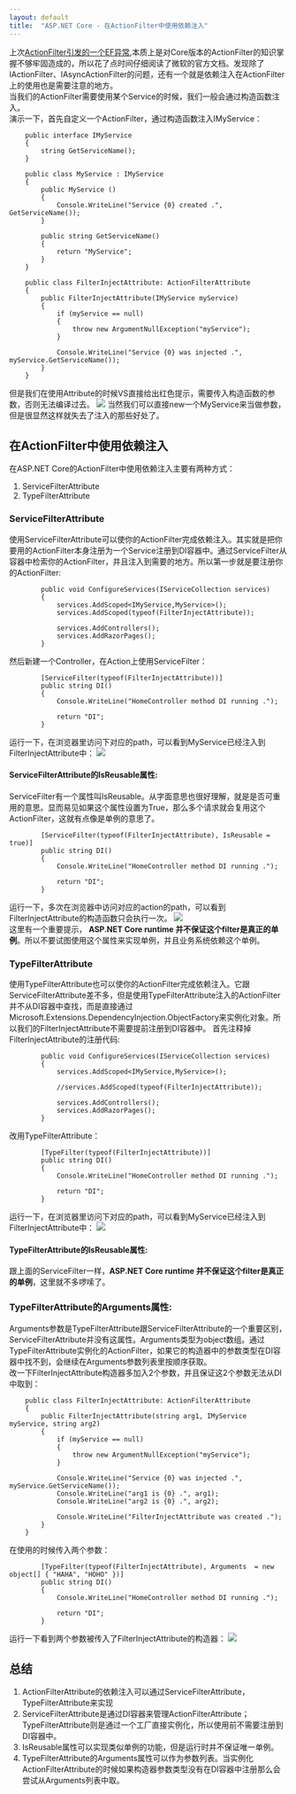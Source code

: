 ```yaml
---
layout: default
title:  "ASP.NET Core - 在ActionFilter中使用依赖注入"
---
```

上次[ActionFilter引发的一个EF异常](https://www.cnblogs.com/kklldog/p/not-use-sync-in-actionfilter.html),本质上是对Core版本的ActionFilter的知识掌握不够牢固造成的，所以花了点时间仔细阅读了微软的官方文档。发现除了IActionFilter、IAsyncActionFilter的问题，还有一个就是依赖注入在ActionFilter上的使用也是需要注意的地方。   
当我们的ActionFilter需要使用某个Service的时候，我们一般会通过构造函数注入。    
演示一下，首先自定义一个ActionFilter，通过构造函数注入IMyService：
```
    public interface IMyService
    {
        string GetServiceName(); 
    }

    public class MyService : IMyService
    {
        public MyService ()
        {
            Console.WriteLine("Service {0} created .", GetServiceName());
        }

        public string GetServiceName()
        {
            return "MyService";
        }
    }

    public class FilterInjectAttribute: ActionFilterAttribute
    {
        public FilterInjectAttribute(IMyService myService)
        {
            if (myService == null)
            {
                throw new ArgumentNullException("myService");
            }

            Console.WriteLine("Service {0} was injected .", myService.GetServiceName());
        }
    }
```
但是我们在使用Attribute的时候VS直接给出红色提示，需要传入构造函数的参数，否则无法编译过去。
![](https://s1.ax1x.com/2020/03/24/8HOaFA.md.png)
当然我们可以直接new一个MyService来当做参数，但是很显然这样就失去了注入的那些好处了。
## 在ActionFilter中使用依赖注入
在ASP.NET Core的ActionFilter中使用依赖注入主要有两种方式：   
1. ServiceFilterAttribute
2. TypeFilterAttribute
### ServiceFilterAttribute
使用ServiceFilterAttribute可以使你的ActionFilter完成依赖注入。其实就是把你要用的ActionFilter本身注册为一个Service注册到DI容器中。通过ServiceFilter从容器中检索你的ActionFilter，并且注入到需要的地方。所以第一步就是要注册你的ActionFilter:
```
        public void ConfigureServices(IServiceCollection services)
        {
            services.AddScoped<IMyService,MyService>();
            services.AddScoped(typeof(FilterInjectAttribute));

            services.AddControllers();
            services.AddRazorPages();
        }
```
然后新建一个Controller，在Action上使用ServiceFilter：
```
        [ServiceFilter(typeof(FilterInjectAttribute))]
        public string DI()
        {
            Console.WriteLine("HomeController method DI running .");

            return "DI";
        }
```
运行一下，在浏览器里访问下对应的path，可以看到MyService已经注入到FilterInjectAttribute中：
![](https://s1.ax1x.com/2020/03/24/8HOsOS.md.png)
#### ServiceFilterAttribute的IsReusable属性:
ServiceFilter有一个属性叫IsReusable。从字面意思也很好理解，就是是否可重用的意思。显而易见如果这个属性设置为True，那么多个请求就会复用这个ActionFilter，这就有点像是单例的意思了。
```
        [ServiceFilter(typeof(FilterInjectAttribute), IsReusable = true)]
        public string DI()
        {
            Console.WriteLine("HomeController method DI running .");

            return "DI";
        }
```
运行一下，多次在浏览器中访问对应的action的path，可以看到FilterInjectAttribute的构造函数只会执行一次。
![](https://s1.ax1x.com/2020/03/24/8HOLk9.md.png)   
这里有一个重要提示， **ASP.NET Core runtime 并不保证这个filter是真正的单例**。所以不要试图使用这个属性来实现单例，并且业务系统依赖这个单例。
### TypeFilterAttribute
使用TypeFilterAttribute也可以使你的ActionFilter完成依赖注入。它跟ServiceFilterAttribute差不多，但是使用TypeFilterAttribute注入的ActionFilter并不从DI容器中查找，而是直接通过Microsoft.Extensions.DependencyInjection.ObjectFactory来实例化对象。所以我们的FilterInjectAttribute不需要提前注册到DI容器中。 
首先注释掉FilterInjectAttribute的注册代码:
```
        public void ConfigureServices(IServiceCollection services)
        {
            services.AddScoped<IMyService,MyService>();

            //services.AddScoped(typeof(FilterInjectAttribute));

            services.AddControllers();
            services.AddRazorPages();
        }
```
改用TypeFilterAttribute：
```
        [TypeFilter(typeof(FilterInjectAttribute))]
        public string DI()
        {
            Console.WriteLine("HomeController method DI running .");

            return "DI";
        }
```
运行一下，在浏览器里访问下对应的path，可以看到MyService已经注入到FilterInjectAttribute中：
![](https://s1.ax1x.com/2020/03/24/8HOsOS.md.png)     
#### TypeFilterAttribute的IsReusable属性:
跟上面的ServiceFilter一样，**ASP.NET Core runtime 并不保证这个filter是真正的单例**，这里就不多啰嗦了。
### TypeFilterAttribute的Arguments属性:
Arguments参数是TypeFilterAttribute跟ServiceFilterAttribute的一个重要区别，ServiceFilterAttribute并没有这属性。Arguments类型为object数组。通过TypeFilterAttribute实例化的ActionFilter，如果它的构造器中的参数类型在DI容器中找不到，会继续在Arguments参数列表里按顺序获取。     
改一下FilterInjectAttribute构造器多加入2个参数，并且保证这2个参数无法从DI中取到：
```
    public class FilterInjectAttribute: ActionFilterAttribute
    {
        public FilterInjectAttribute(string arg1, IMyService myService, string arg2)
        {
            if (myService == null)
            {
                throw new ArgumentNullException("myService");
            }

            Console.WriteLine("Service {0} was injected .", myService.GetServiceName());
            Console.WriteLine("arg1 is {0} .", arg1);
            Console.WriteLine("arg2 is {0} .", arg2);

            Console.WriteLine("FilterInjectAttribute was created .");
        }
    }
```
在使用的时候传入两个参数：
```
        [TypeFilter(typeof(FilterInjectAttribute), Arguments  = new object[] { "HAHA", "HOHO" })]
        public string DI()
        {
            Console.WriteLine("HomeController method DI running .");

            return "DI";
        }
```
运行一下看到两个参数被传入了FilterInjectAttribute的构造器：
![](https://s1.ax1x.com/2020/03/24/8bRRVf.png)

## 总结
1. ActionFilterAttribute的依赖注入可以通过ServiceFilterAttribute，TypeFilterAttribute来实现
2. ServiceFilterAttribute是通过DI容器来管理ActionFilterAttribute；TypeFilterAttribute则是通过一个工厂直接实例化，所以使用前不需要注册到DI容器中。
3. IsReusable属性可以实现类似单例的功能，但是运行时并不保证唯一单例。
4. TypeFilterAttribute的Arguments属性可以作为参数列表。当实例化ActionFilterAttribute的时候如果构造器参数类型没有在DI容器中注册那么会尝试从Arguments列表中取。